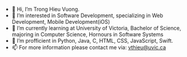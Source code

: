 - 👋 Hi, I’m Trong Hieu Vuong. 
- 👀 I’m interested in Software Development, specializing in Web Development, Mobile Development(iOS)
- 🌱 I’m currently learning at University of Victoria, Bachelor of Science, majoring in Computer Science, Hornours in Software Systems
- 💞️ I’m profficient in Python, Java, C, HTML, CSS, JavaScript, Swift.
- 📫 For more information please contact me via: vthieu@uvic.ca

<!---
hieuvuong2310/hieuvuong2310 is a ✨ special ✨ repository because its `README.md` (this file) appears on your GitHub profile.
You can click the Preview link to take a look at your changes.
--->
